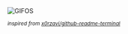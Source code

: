<div align="justify">
<picture>
    <source media="(prefers-color-scheme: dark)" srcset="https://i.ibb.co/hJn92px2/output-gif.gif">
    <source media="(prefers-color-scheme: light)" srcset="https://i.ibb.co/hJn92px2/output-gif.gif">
    <img alt="GIFOS" src="https://i.ibb.co/hJn92px2/output-gif.gif">
</picture>

<sub><i>inspired from [x0rzavi/github-readme-terminal](https://github.com/x0rzavi/github-readme-terminal)</i></sub>

</div>

<!-- Image deletion URL: https://ibb.co/mVYThQrh/471681d27b9cff6b9109e6f402ef5ab5 -->